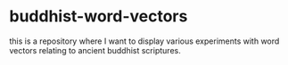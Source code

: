 # buddhist-word-vectors
this is a repository where I want to display various experiments with word vectors relating to ancient buddhist scriptures.
